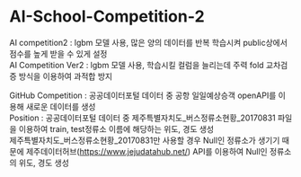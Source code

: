# AI-School-Competition-2

AI competition2  : lgbm 모델 사용, 많은 양의 데이터를 반복 학습시켜 public상에서 점수를 높게 받을 수 있게 설정  
AI Competition Ver2 : lgbm 모델 사용, 학습시킬 컬럼을 늘리는데 주력 fold 교차검증 방식을 이용하여 과적합 방지  

GitHub Competition : 공공데이터포털 데이터 중 공항 일일예상승객 openAPI를 이용해 새로운 데이터를 생성  
Position : 공공데이터포털 데이터 중 제주특별자치도_버스정류소현황_20170831 파일을 이용하여 train, test정류소 이름에 해당하는 위도, 경도 생성  
제주특별자치도_버스정류소현황_20170831만 사용할 경우 Null인 정류소가 생기기 때문에 제주데이터허브(https://www.jejudatahub.net/) API를 이용하여 Null인 정류소의 위도, 경도 생성    
